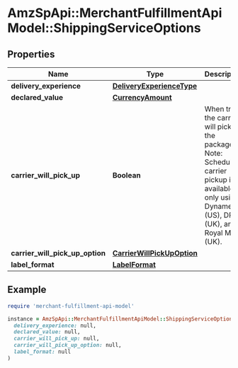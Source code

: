 # AmzSpApi::MerchantFulfillmentApiModel::ShippingServiceOptions

## Properties

| Name | Type | Description | Notes |
| ---- | ---- | ----------- | ----- |
| **delivery_experience** | [**DeliveryExperienceType**](DeliveryExperienceType.md) |  |  |
| **declared_value** | [**CurrencyAmount**](CurrencyAmount.md) |  | [optional] |
| **carrier_will_pick_up** | **Boolean** | When true, the carrier will pick up the package.  Note: Scheduled carrier pickup is available only using Dynamex (US), DPD (UK), and Royal Mail (UK). |  |
| **carrier_will_pick_up_option** | [**CarrierWillPickUpOption**](CarrierWillPickUpOption.md) |  | [optional] |
| **label_format** | [**LabelFormat**](LabelFormat.md) |  | [optional] |

## Example

```ruby
require 'merchant-fulfillment-api-model'

instance = AmzSpApi::MerchantFulfillmentApiModel::ShippingServiceOptions.new(
  delivery_experience: null,
  declared_value: null,
  carrier_will_pick_up: null,
  carrier_will_pick_up_option: null,
  label_format: null
)
```

